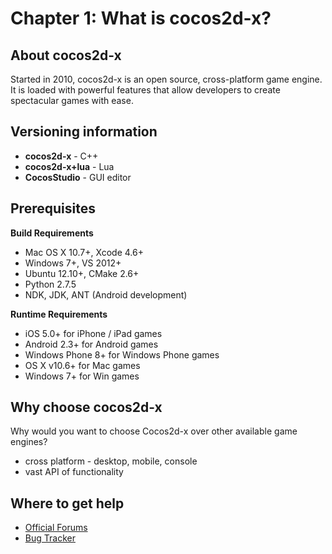 # Chapter 1: What is cocos2d-x?

## About cocos2d-x
Started in 2010, cocos2d-x is an open source, cross-platform game engine. It is loaded with powerful features that allow developers to create spectacular games with ease. 

## Versioning information
* **cocos2d-x** - C++
* **cocos2d-x+lua** - Lua
* **CocosStudio** - GUI editor

## Prerequisites
**Build Requirements**
* Mac OS X 10.7+, Xcode 4.6+
* Windows 7+, VS 2012+
* Ubuntu 12.10+, CMake 2.6+
* Python 2.7.5
* NDK, JDK, ANT (Android development)

**Runtime Requirements**
* iOS 5.0+ for iPhone / iPad games
* Android 2.3+ for Android games
* Windows Phone 8+ for Windows Phone games
* OS X v10.6+ for Mac games
* Windows 7+ for Win games

## Why choose cocos2d-x
Why would you want to choose Cocos2d-x over other available game engines?
* cross platform - desktop, mobile, console
* vast API of functionality

## Where to get help
* [Official Forums](http://http://discuss.cocos2d-x.org)
* [Bug Tracker](http://cocos2d-x.org/issues/)

